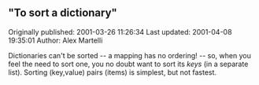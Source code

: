 ## "To sort a dictionary"

Originally published: 2001-03-26 11:26:34
Last updated: 2001-04-08 19:35:01
Author: Alex Martelli

Dictionaries can't be sorted -- a mapping has no ordering! -- so, when you feel the need to sort one, you no doubt want to sort its *keys* (in a separate list).  Sorting (key,value) pairs (items) is simplest, but not fastest.